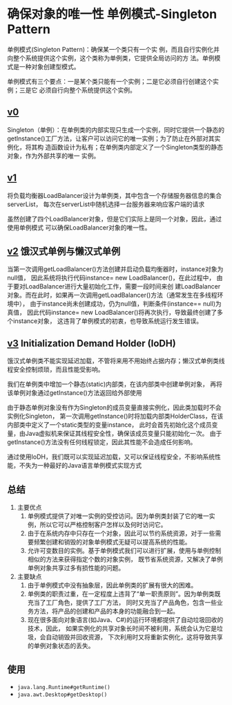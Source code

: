 # 确保对象的唯一性 单例模式-Singleton Pattern

单例模式(Singleton Pattern)：确保某一个类只有一个实
例，而且自行实例化并向整个系统提供这个实例，这个类称为单例类，它提供全局访问的方
法。单例模式是一种对象创建型模式。

单例模式有三个要点：一是某个类只能有一个实例；二是它必须自行创建这个实例；三是它
必须自行向整个系统提供这个实例。

## [v0](v0)
Singleton（单例）：在单例类的内部实现只生成一个实例，同时它提供一个静态的
getInstance()工厂方法，让客户可以访问它的唯一实例；为了防止在外部对其实例化，将其构
造函数设计为私有；在单例类内部定义了一个Singleton类型的静态对象，作为外部共享的唯一
实例。

## [v1](v1)
将负载均衡器LoadBalancer设计为单例类，其中包含一个存储服务器信息的集合serverList，
每次在serverList中随机选择一台服务器来响应客户端的请求

虽然创建了四个LoadBalancer对象，但是它们实际上是同一个对象，因此，通过使用单例模式
可以确保LoadBalancer对象的唯一性。

## [v2](v2) 饿汉式单例与懒汉式单例

当第一次调用getLoadBalancer()方法创建并启动负载均衡器时，instance对象为null值，
因此系统将执行代码instance= new LoadBalancer()，在此过程中，
由于要对LoadBalancer进行大量初始化工作，需要一段时间来创
建LoadBalancer对象。而在此时，如果再一次调用getLoadBalancer()方法（通常发生在多线程环境中），
由于instance尚未创建成功，仍为null值，判断条件(instance== null)为真值，
因此代码instance= new LoadBalancer()将再次执行，导致最终创建了多个instance对象，
这违背了单例模式的初衷，也导致系统运行发生错误。

## [v3](v3) Initialization Demand Holder (IoDH)

饿汉式单例类不能实现延迟加载，不管将来用不用始终占据内存；懒汉式单例类线程安全控制烦琐，而且性能受影响。

我们在单例类中增加一个静态(static)内部类，在该内部类中创建单例对象，
再将该单例对象通过getInstance()方法返回给外部使用

由于静态单例对象没有作为Singleton的成员变量直接实例化，因此类加载时不会实例化Singleton，
第一次调用getInstance()时将加载内部类HolderClass，在该内部类中定义了一个static类型的变量instance，
此时会首先初始化这个成员变量，由Java虚拟机来保证其线程安全性，确保该成员变量只能初始化一次。
由于getInstance()方法没有任何线程锁定，因此其性能不会造成任何影响。

通过使用IoDH，我们既可以实现延迟加载，又可以保证线程安全，不影响系统性能，不失为一种最好的Java语言单例模式实现方式

## 总结

1. 主要优点
    1. 单例模式提供了对唯一实例的受控访问。因为单例类封装了它的唯一实例，所以它可以严格控制客户怎样以及何时访问它。
    2. 由于在系统内存中只存在一个对象，因此可以节约系统资源，对于一些需要频繁创建和销毁的对象单例模式无疑可以提高系统的性能。
    3. 允许可变数目的实例。基于单例模式我们可以进行扩展，使用与单例控制相似的方法来获得指定个数的对象实例，
    既节省系统资源，又解决了单例单例对象共享过多有损性能的问题。
2. 主要缺点
    1. 由于单例模式中没有抽象层，因此单例类的扩展有很大的困难。
    2. 单例类的职责过重，在一定程度上违背了“单一职责原则”。因为单例类既充当了工厂角色，提供了工厂方法，
    同时又充当了产品角色，包含一些业务方法，将产品的创建和产品的本身的功能融合到一起。
    3. 现在很多面向对象语言(如Java、C#)的运行环境都提供了自动垃圾回收的技术，因此，
    如果实例化的共享对象长时间不被利用，系统会认为它是垃圾，会自动销毁并回收资源，
    下次利用时又将重新实例化，这将导致共享的单例对象状态的丢失。

## 使用

- `java.lang.Runtime#getRuntime()`
- `java.awt.Desktop#getDesktop() `
